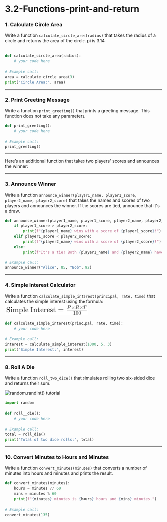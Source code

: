# 3.2-Functions-print-and-return


### 1. **Calculate Circle Area**
Write a function `calculate_circle_area(radius)` that takes the radius of a circle and returns the area of the circle. pi is 3.14

```python

def calculate_circle_area(radius):
    # your code here

# Example call:
area = calculate_circle_area(3)
print("Circle Area:", area)
```

---

### 2. **Print Greeting Message**
Write a function `print_greeting()` that prints a greeting message. This function does not take any parameters.

```python
def print_greeting():
    # your code here

# Example call:
print_greeting()
```

---

Here’s an additional function that takes two players' scores and announces the winner:

---

### 3. **Announce Winner**
Write a function `announce_winner(player1_name, player1_score, player2_name, player2_score)` that takes the names and scores of two players and announces the winner. If the scores are tied, announce that it's a draw.

```python
def announce_winner(player1_name, player1_score, player2_name, player2_score):
    if player1_score > player2_score:
        print(f"{player1_name} wins with a score of {player1_score}!")
    elif player1_score < player2_score:
        print(f"{player2_name} wins with a score of {player2_score}!")
    else:
        print(f"It's a tie! Both {player1_name} and {player2_name} have {player1_score} points.")

# Example call:
announce_winner("Alice", 85, "Bob", 92)
```


---

### 4. **Simple Interest Calculator**
Write a function `calculate_simple_interest(principal, rate, time)` that calculates the simple interest using the formula:  
![Simple Interest](interest.png)

```python
def calculate_simple_interest(principal, rate, time):
    # your code here

# Example call:
interest = calculate_simple_interest(1000, 5, 3)
print("Simple Interest:", interest)
```

---

### 8. **Roll A Die**
Write a function `roll_two_dice()` that simulates rolling two six-sided dice and returns their sum.

![random.randint() tutorial](https://www.w3schools.com/python/ref_random_randint.asp)

```python
import random

def roll__die():
    # your code here

# Example call:
total = roll_die()
print("Total of two dice rolls:", total)
```

---

### 10. **Convert Minutes to Hours and Minutes**
Write a function `convert_minutes(minutes)` that converts a number of minutes into hours and minutes and prints the result.

```python
def convert_minutes(minutes):
    hours = minutes // 60
    mins = minutes % 60
    print(f"{minutes} minutes is {hours} hours and {mins} minutes.")

# Example call:
convert_minutes(135)
```

